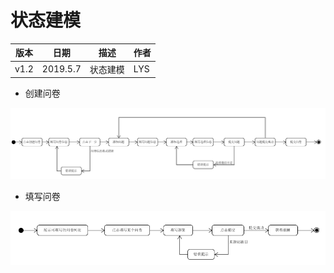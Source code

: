 # 状态建模
| 版本 | 日期 | 描述 | 作者 |
| - | - | - | - |
| v1.2 | 2019.5.7 | 状态建模 | LYS |
* 创建问卷

![](Requirement_image/State_models2.png)

* 填写问卷

![](Requirement_image/State_models1.png)
